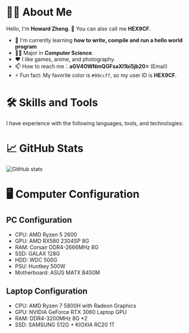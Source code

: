 # 👨‍💻 About Me

Hello, I'm **Howard Zheng**. 👋 You can also call me **HEX9CF**. 

- 🌱 I'm currently learning **how to write, compile and run a hello world program**
- 🧑‍🎓 Major in **Computer Science**.
- ❤️ I like games, anime, and photography.
- 📫 How to reach me：**aGV4OWNmQGFsaXl1bi5jb20=** (Email)
- ⚡ Fun fact: My favorite color is `#99ccff`, so my user ID is **HEX9CF**.

# 🛠 Skills and Tools

I have experience with the following languages, tools, and technologies:

# 📈 GitHub Stats

![GitHub stats](https://github-readme-stats.vercel.app/api?username=HEX9CF&show_icons=true)

# 🖥️ Computer Configuration

## PC Configuration

- CPU: AMD Ryzen 5 2600
- GPU: AMD RX580 2304SP 8G
- RAM: Corsair DDR4-2666MHz 8G
- SSD: GALAX 128G
- HDD: WDC 500G
- PSU: Huntkey 500W
- Motherboard: ASUS MATX B450M

## Laptop Configuration 

- CPU: AMD Ryzen 7 5800H with Radeon Graphics
- GPU: NVIDIA GeForce RTX 3060 Laptop GPU
- RAM: DDR4-3200MHz 8G *2
- SSD: SAMSUNG 512G + KIOXIA RC20 1T
